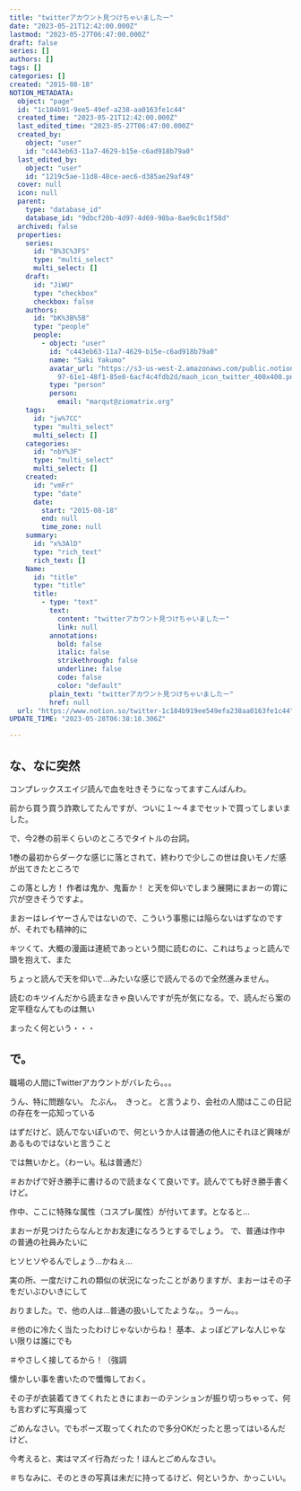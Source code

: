 ```yaml
---
title: "twitterアカウント見つけちゃいましたー"
date: "2023-05-21T12:42:00.000Z"
lastmod: "2023-05-27T06:47:00.000Z"
draft: false
series: []
authors: []
tags: []
categories: []
created: "2015-08-18"
NOTION_METADATA:
  object: "page"
  id: "1c184b91-9ee5-49ef-a238-aa0163fe1c44"
  created_time: "2023-05-21T12:42:00.000Z"
  last_edited_time: "2023-05-27T06:47:00.000Z"
  created_by:
    object: "user"
    id: "c443eb63-11a7-4629-b15e-c6ad918b79a0"
  last_edited_by:
    object: "user"
    id: "1219c5ae-11d8-48ce-aec6-d385ae29af49"
  cover: null
  icon: null
  parent:
    type: "database_id"
    database_id: "9dbcf20b-4d97-4d69-98ba-8ae9c8c1f58d"
  archived: false
  properties:
    series:
      id: "B%3C%3FS"
      type: "multi_select"
      multi_select: []
    draft:
      id: "JiWU"
      type: "checkbox"
      checkbox: false
    authors:
      id: "bK%3B%5B"
      type: "people"
      people:
        - object: "user"
          id: "c443eb63-11a7-4629-b15e-c6ad918b79a0"
          name: "Saki Yakumo"
          avatar_url: "https://s3-us-west-2.amazonaws.com/public.notion-static.com/3ad1c4\
            97-61e1-48f1-85e8-6acf4c4fdb2d/maoh_icon_twitter_400x400.png"
          type: "person"
          person:
            email: "marqut@ziomatrix.org"
    tags:
      id: "jw%7CC"
      type: "multi_select"
      multi_select: []
    categories:
      id: "nbY%3F"
      type: "multi_select"
      multi_select: []
    created:
      id: "vmFr"
      type: "date"
      date:
        start: "2015-08-18"
        end: null
        time_zone: null
    summary:
      id: "x%3AlD"
      type: "rich_text"
      rich_text: []
    Name:
      id: "title"
      type: "title"
      title:
        - type: "text"
          text:
            content: "twitterアカウント見つけちゃいましたー"
            link: null
          annotations:
            bold: false
            italic: false
            strikethrough: false
            underline: false
            code: false
            color: "default"
          plain_text: "twitterアカウント見つけちゃいましたー"
          href: null
  url: "https://www.notion.so/twitter-1c184b919ee549efa238aa0163fe1c44"
UPDATE_TIME: "2023-05-28T06:38:18.306Z"

---
```

<link rel="stylesheet" href="https://cdn.jsdelivr.net/npm/katex@0.16.2/dist/katex.min.css" integrity="sha384-bYdxxUwYipFNohQlHt0bjN/LCpueqWz13HufFEV1SUatKs1cm4L6fFgCi1jT643X" crossorigin="anonymous">


## な、なに突然


コンプレックスエイジ読んで血を吐きそうになってますこんばんわ。


前から買う買う詐欺してたんですが、ついに１〜４までセットで買ってしまいました。


で、今2巻の前半くらいのところでタイトルの台詞。


1巻の最初からダークな感じに落とされて、終わりで少しこの世は良いモノだ感が出てきたところで


この落とし方！ 作者は鬼か、鬼畜か！ と天を仰いでしまう展開にまおーの胃に穴が空きそうですよ。


まおーはレイヤーさんではないので、こういう事態には陥らないはずなのですが、それでも精神的に


キツくて、大概の漫画は連続であっという間に読むのに、これはちょっと読んで頭を抱えて、また


ちょっと読んで天を仰いで…みたいな感じで読んでるので全然進みません。


読むのキツイんだから読まなきゃ良いんですが先が気になる。で、読んだら案の定平穏なんてものは無い


まったく何という・・・


## で。


職場の人間にTwitterアカウントがバレたら。。。


うん、特に問題ない。 たぶん。　きっと。 と言うより、会社の人間はここの日記の存在を一応知っている


はずだけど、読んでないぽいので、何というか人は普通の他人にそれほど興味があるものではないと言うこと


では無いかと。（わーい。私は普通だ）


＃おかげで好き勝手に書けるので読まなくて良いです。読んでても好き勝手書くけど。


作中、ここに特殊な属性（コスプレ属性）が付いてます。となると…


まおーが見つけたらなんとかお友達になろうとするでしょう。 で、普通は作中の普通の社員みたいに


ヒソヒソやるんでしょう…かねぇ…


実の所、一度だけこれの類似の状況になったことがありますが、まおーはその子をだいぶひいきにして


おりました。で、他の人は…普通の扱いしてたような。。うーん。。


＃他のに冷たく当たったわけじゃないからね！ 基本、よっぽどアレな人じゃない限りは誰にでも


＃やさしく接してるから！（強調


懐かしい事を書いたので懺悔しておく。


その子が衣装着てきてくれたときにまおーのテンションが振り切っちゃって、何も言わずに写真撮って


ごめんなさい。でもポーズ取ってくれたので多分OKだったと思ってはいるんだけど、


今考えると、実はマズイ行為だった！ほんとごめんなさい。


＃ちなみに、そのときの写真は未だに持ってるけど、何というか、かっこいい。


